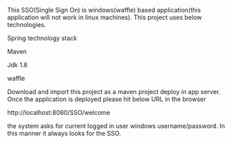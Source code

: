 This SSO(Single Sign On) is windows(waffle) based application(this application will not work in linux machines).
This project uses below technologies.

Spring technology stack

Maven

Jdk 1.8

waffle


Download and import this project as a maven project deploy in app server.
Once the application is deployed please hit below URL in the browser

http://localhost:8080/SSO/welcome

the system asks for current logged in user  windows username/password.
In this manner it always looks for the SSO.




